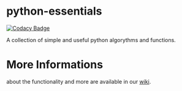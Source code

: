 # python-essentials

[![Codacy Badge](https://api.codacy.com/project/badge/Grade/325c1964496f405b8c186fc423732f61)](https://www.codacy.com/app/phyyyl/py_essentials?utm_source=github.com&amp;utm_medium=referral&amp;utm_content=phyyyl/py_essentials&amp;utm_campaign=Badge_Grade)

A collection of simple and useful python algorythms and functions.

# More Informations
about the functionality and more are available in our [wiki](https://github.com/phyyyl/py_essentials/wiki).
